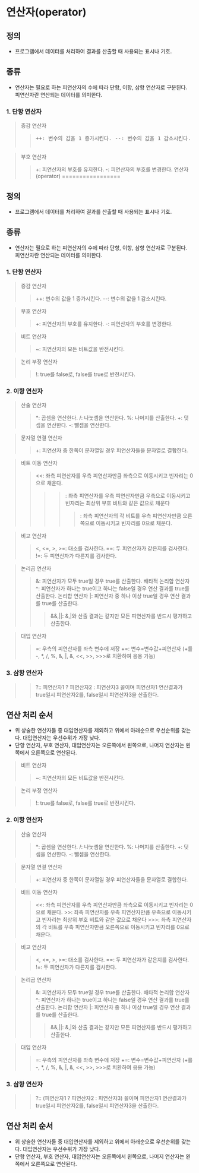 연산자(operator)
=================
## 정의
- 프로그램에서 데이터를 처리하여 결과를 산출할 때 사용되는 표시나 기호.

## 종류
- 연산자는 필요로 하는 피연산자의 수에 따라 단항, 이항, 삼항 연산자로 구분된다. 피연산자란 연산되는 데이터를 의미한다.

### 1. 단항 연산자

> 증감 연산자
>> <pre>++: 변수의 값을 1 증가시킨다. --: 변수의 값을 1 감소시킨다.

> 부호 연산자
>> +: 피연산자의 부호를 유지한다. -: 피연산자의 부호를 변경한다.
연산자(operator)
=================
## 정의
- 프로그램에서 데이터를 처리하여 결과를 산출할 때 사용되는 표시나 기호.

## 종류
- 연산자는 필요로 하는 피연산자의 수에 따라 단항, 이항, 삼항 연산자로 구분된다. 피연산자란 연산되는 데이터를 의미한다.

### 1. 단항 연산자
> 증감 연산자
>> ++: 변수의 값을 1 증가시킨다. --: 변수의 값을 1 감소시킨다.

> 부호 연산자
>> +: 피연산자의 부호를 유지한다. -: 피연산자의 부호를 변경한다.


> 비트 연산자
>> ~: 피연산자의 모든 비트값을 반전시킨다.

> 논리 부정 연산자
>> !: true를 false로, false를 true로 반전시킨다.

### 2. 이항 연산자
> 산술 연산자
>> *: 곱셈을 연산한다. /: 나눗셈을 연산한다. %: 나머지를 산출한다.
>> +: 덧셈을 연산한다. -: 뺄셈을 연산한다.

> 문자열 연결 연산자
>> +: 피연산자 중 한쪽이 문자열일 경우 피연산자들을 문자열로 결합한다.

> 비트 이동 연산자
>> <<: 좌측 피연산자를 우측 피연산자만큼 좌측으로 이동시키고 빈자리는 0으로 채운다.
>> >>: 좌측 피연산자를 우측 피연산자만큼 우측으로 이동시키고 빈자리는 최상위 부호 비트와 같은 값으로 채운다
>> >>>: 좌측 피연산자의 각 비트를 우측 피연산자만큼 오른쪽으로 이동시키고 빈자리를 0으로 채운다.


> 비교 연산자
>> <, <=, >, >=: 대소를 검사한다.
>> ==: 두 피연산자가 같은지를 검사한다.
>> !=: 두 피연산자가 다른지를 검사한다.

> 논리곱 연산자
>> &: 피연산자가 모두 true일 경우 true를 산출한다.
> 배타적 논리합 연산자
>> ^: 피연산자가 하나는 true이고 하나는 false일 경우 연산 결과를 true를 산출한다.
> 논리합 연산자
>> |: 피연산자 중 하나 이상 true일 경우 연산 결과를 true를 산출한다. 
>>> &&,||: &,|와 산출 결과는 같지만 모든 피연산자를 반드시 평가하고 산출한다.

> 대입 연산자
>> =: 우측의 피연산자를 좌측 변수에 저장
>> +=: 변수=변수값+피연산자 (+를 -, *, /, %, &, |, &, <<, >>, >>>로 치환하여 응용 가능)

### 3. 삼항 연산자
>> ?:: 피연산자1 ? 피연산자2 : 피연산자3 꼴이며 피연산자1 연산결과가 true일시 피연산자2를, false일시 피연산자3을 산출한다.

## 연산 처리 순서
- 위 상술한 연산자들 중 대입연산자를 제외하고 위에서 아래순으로 우선순위를 갖는다. 대입연산자는 우선수위가 가장 낮다.
- 단항 연산자, 부호 연산자, 대입연산자는 오른쪽에서 왼쪽으로, 나머지 연산자는 왼쪽에서 오른쪽으로 연산된다.

> 비트 연산자
>> ~: 피연산자의 모든 비트값을 반전시킨다.

> 논리 부정 연산자
>> !: true를 false로, false를 true로 반전시킨다.

### 2. 이항 연산자
> 산술 연산자
>> *: 곱셈을 연산한다. /: 나눗셈을 연산한다. %: 나머지를 산출한다.
>> +: 덧셈을 연산한다. -: 뺄셈을 연산한다.

> 문자열 연결 연산자
>> +: 피연산자 중 한쪽이 문자열일 경우 피연산자들을 문자열로 결합한다.

> 비트 이동 연산자
>> <<: 좌측 피연산자를 우측 피연산자만큼 좌측으로 이동시키고 빈자리는 0으로 채운다.
>> &gt;&gt;: 좌측 피연산자를 우측 피연산자만큼 우측으로 이동시키고 빈자리는 최상위 부호 비트와 같은 값으로 채운다
>> &#62;&gt;&gt;: 좌측 피연산자의 각 비트를 우측 피연산자만큼 오른쪽으로 이동시키고 빈자리를 0으로 채운다.


> 비교 연산자
>> <, <=, >, >=: 대소를 검사한다.
>> ==: 두 피연산자가 같은지를 검사한다.
>> !=: 두 피연산자가 다른지를 검사한다.

> 논리곱 연산자
>> &: 피연산자가 모두 true일 경우 true를 산출한다.
> 배타적 논리합 연산자
>> ^: 피연산자가 하나는 true이고 하나는 false일 경우 연산 결과를 true를 산출한다.
> 논리합 연산자
>> |: 피연산자 중 하나 이상 true일 경우 연산 결과를 true를 산출한다. 
>>> &&,||: &,|와 산출 결과는 같지만 모든 피연산자를 반드시 평가하고 산출한다.

> 대입 연산자
>> =: 우측의 피연산자를 좌측 변수에 저장
>> +=: 변수=변수값+피연산자 (+를 -, *, /, %, &, |, &, <<, >>, >>>로 치환하여 응용 가능)

### 3. 삼항 연산자
>> ?:: (피연산자1 ? 피연산자2 : 피연산자3) 꼴이며 피연산자1 연산결과가 true일시 피연산자2를, false일시 피연산자3을 산출한다.

## 연산 처리 순서
- 위 상술한 연산자들 중 대입연산자를 제외하고 위에서 아래순으로 우선순위를 갖는다. 대입연산자는 우선수위가 가장 낮다.
- 단항 연산자, 부호 연산자, 대입연산자는 오른쪽에서 왼쪽으로, 나머지 연산자는 왼쪽에서 오른쪽으로 연산된다.
